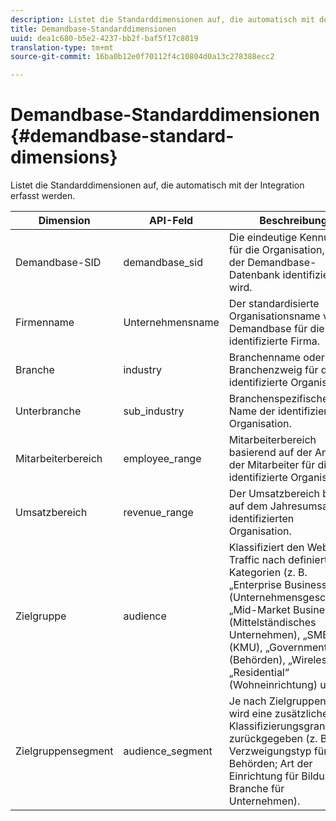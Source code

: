 ```yaml
---
description: Listet die Standarddimensionen auf, die automatisch mit der Integration erfasst werden.
title: Demandbase-Standarddimensionen
uuid: dea1c680-b5e2-4237-bb2f-baf5f17c8019
translation-type: tm+mt
source-git-commit: 16ba0b12e0f70112f4c10804d0a13c278388ecc2

---
```



# Demandbase-Standarddimensionen {#demandbase-standard-dimensions}

Listet die Standarddimensionen auf, die automatisch mit der Integration erfasst werden.

| Dimension | API-Feld | Beschreibung |
|---|---|---|
| Demandbase-SID | demandbase_sid | Die eindeutige Kennung für die Organisation, die in der Demandbase-Datenbank identifiziert wird. |
| Firmenname | Unternehmensname | Der standardisierte Organisationsname von Demandbase für die identifizierte Firma. |
| Branche | industry | Branchenname oder Branchenzweig für die identifizierte Organisation. |
| Unterbranche | sub_industry | Branchenspezifischer Name der identifizierten Organisation. |
| Mitarbeiterbereich | employee_range | Mitarbeiterbereich basierend auf der Anzahl der Mitarbeiter für die identifizierte Organisation. |
| Umsatzbereich | revenue_range | Der Umsatzbereich basiert auf dem Jahresumsatz der identifizierten Organisation. |
| Zielgruppe | audience | Klassifiziert den Web-Traffic nach definierten Kategorien (z. B. „Enterprise Business“ (Unternehmensgeschäft), „Mid-Market Business“ (Mittelständisches Unternehmen), „SMB“ (KMU), „Government“ (Behörden), „Wireless“, „Residential“ (Wohneinrichtung) usw.). |
| Zielgruppensegment | audience_segment | Je nach Zielgruppentyp wird eine zusätzliche Klassifizierungsgranularität zurückgegeben (z. B. Verzweigungstyp für Behörden; Art der Einrichtung für Bildung; Branche für Unternehmen). |


